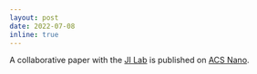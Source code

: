 ```yaml
---
layout: post
date: 2022-07-08
inline: true
---
```


A collaborative paper with the [JI Lab](https://publish.illinois.edu/jirudayarajlabs/) is published on [ACS Nano](https://doi.org/10.1021/acsnano.2c02660).
